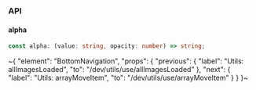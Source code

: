 

### API

#### alpha

```ts
const alpha: (value: string, opacity: number) => string;
```


~{
  "element": "BottomNavigation",
  "props": {
    "previous": {
      "label": "Utils: allImagesLoaded",
      "to": "/dev/utils/use/allImagesLoaded"
    },
    "next": {
      "label": "Utils: arrayMoveItem",
      "to": "/dev/utils/use/arrayMoveItem"
    }
  }
}~